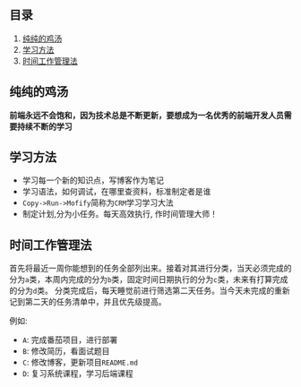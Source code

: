 ## 目录
1. [纯纯的鸡汤](#纯纯的鸡汤)
2. [学习方法](#学习方法)
3. [时间工作管理法](#时间工作管理法)

## 纯纯的鸡汤
**前端永远不会饱和，因为技术总是不断更新，要想成为一名优秀的前端开发人员需要持续不断的学习**

## 学习方法
* 学习每一个新的知识点，写博客作为笔记
* 学习语法，如何调试，在哪里查资料，标准制定者是谁
* `Copy->Run->Mofify`简称为`CRM`学习学习大法
* 制定计划,分为小任务。每天高效执行, 作时间管理大师！

## 时间工作管理法
首先将最近一周你能想到的任务全部列出来。接着对其进行分类，当天必须完成的分为`a`类，本周内完成的分为`b`类，固定时间日期执行的分为`c`类，未来有打算完成的分为`d`类。
分类完成后，每天睡觉前进行筛选第二天任务。当今天未完成的重新记到第二天的任务清单中，并且优先级提高。

例如:
* `A`: 完成番茄项目，进行部署
* `B`: 修改简历，看面试题目
* `C`: 修改博客，更新项目`README.md`
* `D`: 复习系统课程，学习后端课程